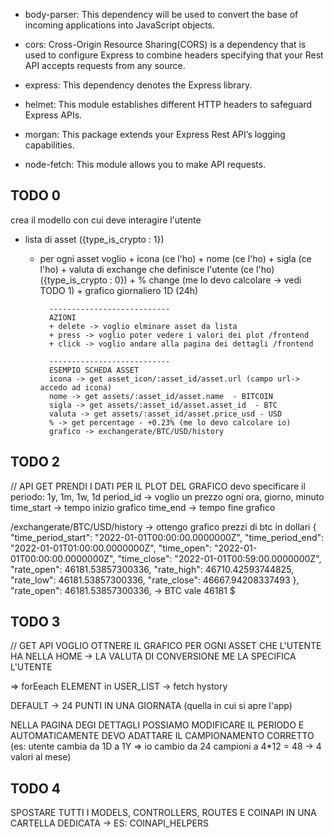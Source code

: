  - body-parser: This dependency will be used to convert the base of incoming applications into JavaScript objects.

 - cors: Cross-Origin Resource Sharing(CORS) is a dependency that is used to configure Express to combine headers specifying that your Rest API accepts requests from any source.

 - express: This dependency denotes the Express library.

 - helmet: This module establishes different HTTP headers to safeguard Express APIs.
 
 - morgan: This package extends your Express Rest API’s logging capabilities.

 - node-fetch: This module allows you to make API requests.


## TODO 0
crea il modello con cui deve interagire l'utente

- lista di asset ({type_is_crypto : 1})
    * per ogni asset voglio
            + icona (ce l'ho)
            + nome (ce l'ho)
            + sigla (ce l'ho)
            + valuta di exchange che definisce l'utente (ce l'ho) ({type_is_crypto : 0})
            + % change (me lo devo calcolare -> vedi TODO 1)
            + grafico giornaliero 1D (24h)

            ---------------------------
            AZIONI
            + delete -> voglio elminare asset da lista
            + press -> voglio poter vedere i valori dei plot /frontend
            + click -> voglio andare alla pagina dei dettagli /frontend
            
            ---------------------------
            ESEMPIO SCHEDA ASSET
            icona -> get asset_icon/:asset_id/asset.url (campo url-> accedo ad icona)
            nome -> get assets/:asset_id/asset.name  - BITCOIN
            sigla -> get assets/:asset_id/asset.asset_id  - BTC
            valuta -> get assets/:asset_id/asset.price_usd - USD
            % -> get percentage - +0.23% (me lo devo calcolare io)
            grafico -> exchangerate/BTC/USD/history



## TODO 2
// API GET
PRENDI I DATI PER IL PLOT DEL GRAFICO
devo specificare il periodo: 1y, 1m, 1w, 1d
period_id -> voglio un prezzo ogni ora, giorno, minuto
time_start -> tempo inizio grafico
time_end -> tempo fine grafico

/exchangerate/BTC/USD/history -> ottengo grafico prezzi di btc in dollari
{
        "time_period_start": "2022-01-01T00:00:00.0000000Z",
        "time_period_end": "2022-01-01T01:00:00.0000000Z",
        "time_open": "2022-01-01T00:00:00.0000000Z",
        "time_close": "2022-01-01T00:59:00.0000000Z",
        "rate_open": 46181.53857300336,
        "rate_high": 46710.42593744825,
        "rate_low": 46181.53857300336,
        "rate_close": 46667.94208337493
},
"rate_open": 46181.53857300336, -> BTC vale 46181 $


## TODO 3
// GET API
VOGLIO OTTNERE IL GRAFICO PER OGNI ASSET CHE
L'UTENTE HA NELLA HOME -> LA VALUTA DI CONVERSIONE 
ME LA SPECIFICA L'UTENTE

=> forEeach ELEMENT in USER_LIST -> fetch hystory

DEFAULT -> 24 PUNTI IN UNA GIORNATA (quella in cui si apre l'app)

NELLA PAGINA DEGI DETTAGLI POSSIAMO MODIFICARE IL PERIODO
E AUTOMATICAMENTE DEVO ADATTARE IL CAMPIONAMENTO CORRETTO 
(es: utente cambia da 1D a 1Y => io cambio da 24 campioni a 4*12 = 48 -> 4 valori al mese)


##  TODO 4
SPOSTARE TUTTI I MODELS, CONTROLLERS, ROUTES E COINAPI
IN UNA CARTELLA DEDICATA -> ES: COINAPI_HELPERS